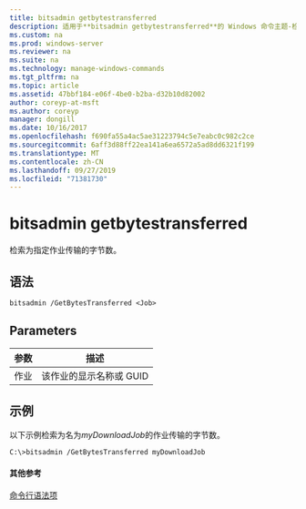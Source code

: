 ```yaml
---
title: bitsadmin getbytestransferred
description: 适用于**bitsadmin getbytestransferred**的 Windows 命令主题-检索为指定作业传输的字节数。
ms.custom: na
ms.prod: windows-server
ms.reviewer: na
ms.suite: na
ms.technology: manage-windows-commands
ms.tgt_pltfrm: na
ms.topic: article
ms.assetid: 47bbf184-e06f-4be0-b2ba-d32b10d82002
author: coreyp-at-msft
ms.author: coreyp
manager: dongill
ms.date: 10/16/2017
ms.openlocfilehash: f690fa55a4ac5ae31223794c5e7eabc0c982c2ce
ms.sourcegitcommit: 6aff3d88ff22ea141a6ea6572a5ad8dd6321f199
ms.translationtype: MT
ms.contentlocale: zh-CN
ms.lasthandoff: 09/27/2019
ms.locfileid: "71381730"
---
```

# <a name="bitsadmin-getbytestransferred"></a>bitsadmin getbytestransferred



检索为指定作业传输的字节数。

## <a name="syntax"></a>语法

```
bitsadmin /GetBytesTransferred <Job>
```

## <a name="parameters"></a>Parameters

|参数|描述|
|---------|-----------|
|作业|该作业的显示名称或 GUID|

## <a name="BKMK_examples"></a>示例

以下示例检索为名为*myDownloadJob*的作业传输的字节数。
```
C:\>bitsadmin /GetBytesTransferred myDownloadJob
```

#### <a name="additional-references"></a>其他参考

[命令行语法项](command-line-syntax-key.md)